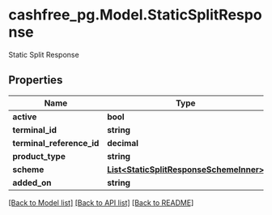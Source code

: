 # cashfree_pg.Model.StaticSplitResponse
Static Split Response

## Properties

Name | Type | Description | Notes
------------ | ------------- | ------------- | -------------
**active** | **bool** |  | [optional] 
**terminal_id** | **string** |  | [optional] 
**terminal_reference_id** | **decimal** |  | [optional] 
**product_type** | **string** |  | [optional] 
**scheme** | [**List&lt;StaticSplitResponseSchemeInner&gt;**](StaticSplitResponseSchemeInner.md) |  | [optional] 
**added_on** | **string** |  | [optional] 

[[Back to Model list]](../README.md#documentation-for-models) [[Back to API list]](../README.md#documentation-for-api-endpoints) [[Back to README]](../README.md)

